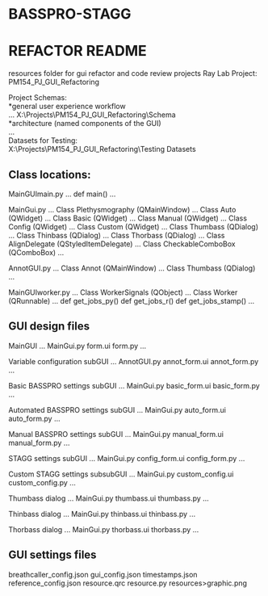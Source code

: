 # BASSPRO-STAGG
# REFACTOR README

resources folder for  gui refactor and code review projects
Ray Lab Project: <br/>
PM154_PJ_GUI_Refactoring

Project Schemas: <br/>
*general user experience workflow <br/>
...
X:\Projects\PM154_PJ_GUI_Refactoring\Schema
<br/>
*architecture (named components of the GUI)<br/>
...
<br/>
Datasets for Testing: <br/>
X:\Projects\PM154_PJ_GUI_Refactoring\Testing Datasets
<br/>


Class locations:
------------------

MainGUImain.py
...
def main()
...


MainGui.py
...
Class Plethysmography (QMainWindow)
...
Class Auto (QWidget)
...
Class Basic (QWidget)
...
Class Manual (QWidget)
...
Class Config (QWidget)
...
Class Custom (QWidget)
...
Class Thumbass (QDialog)
...
Class Thinbass (QDialog)
...
Class Thorbass (QDialog)
...
Class AlignDelegate (QStyledItemDelegate)
...
Class CheckableComboBox (QComboBox)
...


AnnotGUI.py
...
Class Annot (QMainWindow)
...
Class Thumbass (QDialog)
...


MainGUIworker.py
...
Class WorkerSignals (QObject)
...
Class Worker (QRunnable)
...
def get_jobs_py()
def get_jobs_r()
def get_jobs_stamp()
...

GUI design files
--------------------------

MainGUI
...
MainGui.py
form.ui
form.py
...

Variable configuration subGUI
...
AnnotGUI.py
annot_form.ui
annot_form.py
...

Basic BASSPRO settings subGUI
...
MainGui.py
basic_form.ui
basic_form.py
...

Automated BASSPRO settings subGUI
...
MainGui.py
auto_form.ui
auto_form.py
...

Manual BASSPRO settings subGUI
...
MainGui.py
manual_form.ui
manual_form.py
...

STAGG settings subGUI
...
MainGui.py
config_form.ui
config_form.py
...

Custom STAGG settings subsubGUI
...
MainGui.py
custom_config.ui
custom_config.py
...

Thumbass dialog
...
MainGui.py
thumbass.ui
thumbass.py
...

Thinbass dialog
...
MainGui.py
thinbass.ui
thinbass.py
...

Thorbass dialog
...
MainGui.py
thorbass.ui
thorbass.py
...


GUI settings files
-------------------
breathcaller_config.json
gui_config.json
timestamps.json
reference_config.json
resource.qrc
resource.py
resources>graphic.png


